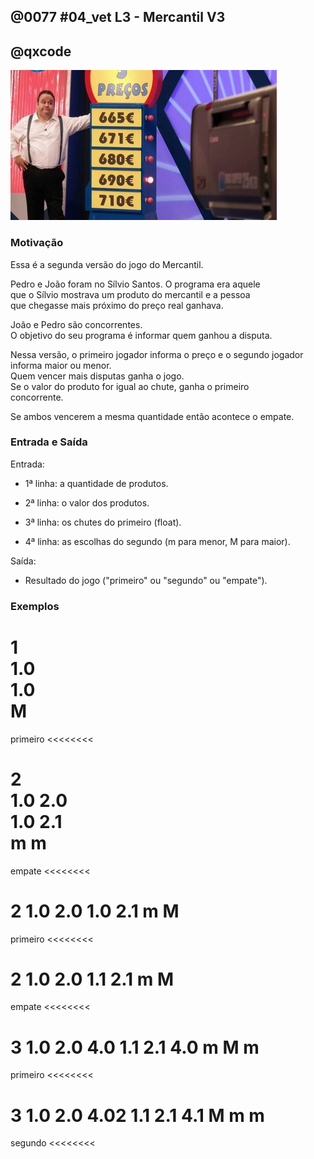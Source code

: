 ## @0077 #04_vet L3 - Mercantil V3
## @qxcode

![](capa.jpg)

### Motivação

Essa é a segunda versão do jogo do Mercantil.

Pedro e João foram no Sílvio Santos. O programa era aquele  
que o Sílvio mostrava um produto do mercantil e a pessoa  
que chegasse mais próximo do preço real ganhava.

João e Pedro são concorrentes.  
O objetivo do seu programa é informar quem ganhou a disputa.

Nessa versão, o primeiro jogador informa o preço e o segundo jogador informa maior ou menor.  
Quem vencer mais disputas ganha o jogo.  
Se o valor do produto for igual ao chute, ganha o primeiro  
concorrente.

Se ambos vencerem a mesma quantidade então acontece o empate.

### Entrada e Saída

Entrada:

*   1ª linha: a quantidade de produtos.  
    
*   2ª linha: o valor dos produtos.
    
*   3ª linha: os chutes do primeiro (float).

*   4ª linha: as escolhas do segundo (m para menor, M para maior).  

Saída:

*   Resultado do jogo ("primeiro" ou "segundo" ou "empate").  

### Exemplos  

>>>>>>>>
1  
1.0  
1.0  
M  
========
primeiro
<<<<<<<<

>>>>>>>>
2  
1.0 2.0  
1.0 2.1  
m m  
========
empate
<<<<<<<<

>>>>>>>>  
2
1.0 2.0
1.0 2.1
m M
========
primeiro
<<<<<<<<

>>>>>>>>
2
1.0 2.0
1.1 2.1
m M
========
empate
<<<<<<<<

>>>>>>>>
3
1.0 2.0 4.0
1.1 2.1 4.0
m M m
========
primeiro
<<<<<<<<

>>>>>>>>
3
1.0 2.0 4.02
1.1 2.1 4.1
M m m
========
segundo
<<<<<<<<

<!---
>>>>>>>> 01
1
1.0
1.0
M
========
primeiro
<<<<<<<<

>>>>>>>> 02
2
1.0 2.0
1.0 2.1
m m
========
empate
<<<<<<<<

>>>>>>>> 03
2
1.0 2.0
1.0 2.1
m M
========
primeiro
<<<<<<<<

>>>>>>>> 04
2
1.0 2.0
1.1 2.1
m M
========
empate
<<<<<<<<

>>>>>>>> 05
3
1.0 2.0 4.0
1.1 2.1 4.0
m M m
========
primeiro
<<<<<<<<

>>>>>>>> 06
3
1.0 2.0 4.02
1.1 2.1 4.1
M m m
========
segundo
<<<<<<<<
--->